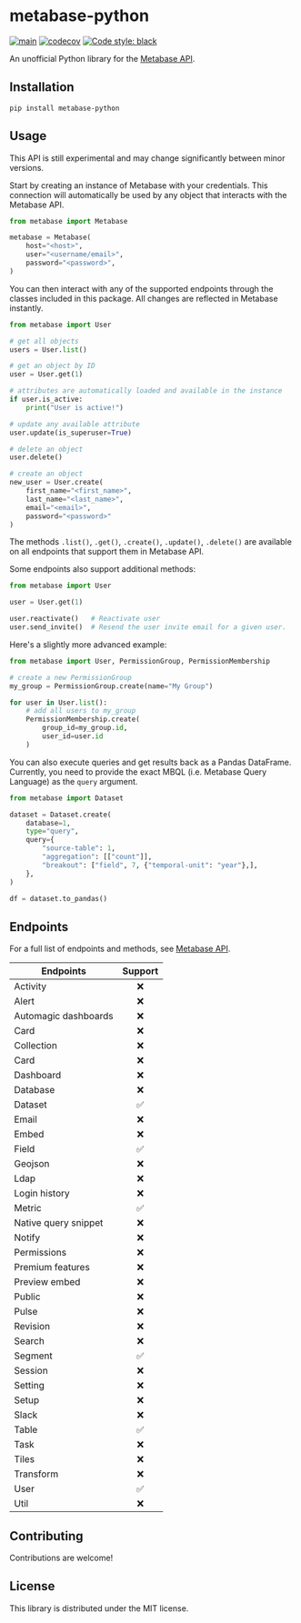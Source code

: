 # metabase-python
[![main](https://github.com/chasleslr/metabase-python/actions/workflows/main.yml/badge.svg)](https://github.com/chasleslr/metabase-python/actions/workflows/main.yml)
[![codecov](https://codecov.io/gh/chasleslr/metabase-python/branch/main/graph/badge.svg?token=15G7HOQ1CM)](https://codecov.io/gh/chasleslr/metabase-python)
[![Code style: black](https://img.shields.io/badge/code%20style-black-000000.svg)](https://github.com/psf/black)

An unofficial Python library for the [Metabase API](https://www.metabase.com/learn/administration/metabase-api).


## Installation

```
pip install metabase-python
```

## Usage
This API is still experimental and may change significantly between minor versions.


Start by creating an instance of Metabase with your credentials. This connection will automatically be used by any
object that interacts with the Metabase API.
```python
from metabase import Metabase

metabase = Metabase(
    host="<host>",
    user="<username/email>",
    password="<password>",
)
```

You can then interact with any of the supported endpoints through the classes included in this package. All changes
are reflected in Metabase instantly.

```python
from metabase import User

# get all objects
users = User.list()

# get an object by ID
user = User.get(1)

# attributes are automatically loaded and available in the instance
if user.is_active:
    print("User is active!")

# update any available attribute
user.update(is_superuser=True)

# delete an object
user.delete()

# create an object
new_user = User.create(
    first_name="<first_name>",
    last_name="<last_name>",
    email="<email>",
    password="<password>"
)
```

The methods `.list()`, `.get()`, `.create()`, `.update()`, `.delete()` are available on all
endpoints that support them in Metabase API.

Some endpoints also support additional methods:

```python
from metabase import User

user = User.get(1)

user.reactivate()   # Reactivate user
user.send_invite()  # Resend the user invite email for a given user.
```

Here's a slightly more advanced example:
```python
from metabase import User, PermissionGroup, PermissionMembership

# create a new PermissionGroup
my_group = PermissionGroup.create(name="My Group")

for user in User.list():
    # add all users to my_group
    PermissionMembership.create(
        group_id=my_group.id,
        user_id=user.id
    )
```

You can also execute queries and get results back as a Pandas DataFrame. Currently, you need to provide
the exact MBQL (i.e. Metabase Query Language) as the `query` argument.
```python
from metabase import Dataset

dataset = Dataset.create(
    database=1,
    type="query",
    query={
        "source-table": 1,
        "aggregation": [["count"]],
        "breakout": ["field", 7, {"temporal-unit": "year"},],
    },
)

df = dataset.to_pandas()
```


## Endpoints

For a full list of endpoints and methods, see [Metabase API](https://www.metabase.com/docs/latest/api-documentation.html).

| Endpoints             | Support    |
|-----------------------|:----------:|
| Activity              |  ❌        |
| Alert                 |  ❌        |
| Automagic dashboards  |  ❌        |
| Card                  |  ❌        |
| Collection            |  ❌        |
| Card                  |  ❌        |
| Dashboard             |  ❌        |
| Database              |  ❌        |
| Dataset               |  ✅        |
| Email                 |  ❌        |
| Embed                 |  ❌        |
| Field                 |  ✅        |
| Geojson               |  ❌        |
| Ldap                  |  ❌        |
| Login history         |  ❌        |
| Metric                |  ✅        |
| Native query snippet  |  ❌        |
| Notify                |  ❌        |
| Permissions           |  ❌        |
| Premium features      |  ❌        |
| Preview embed         |  ❌        |
| Public                |  ❌        |
| Pulse                 |  ❌        |
| Revision              |  ❌        |
| Search                |  ❌        |
| Segment               |  ✅        |
| Session               |  ❌        |
| Setting               |  ❌        |
| Setup                 |  ❌        |
| Slack                 |  ❌        |
| Table                 |  ✅        |
| Task                  |  ❌        |
| Tiles                 |  ❌        |
| Transform             |  ❌        |
| User                  |  ✅        |
| Util                  |  ❌        |

## Contributing
Contributions are welcome!

## License
This library is distributed under the MIT license.
